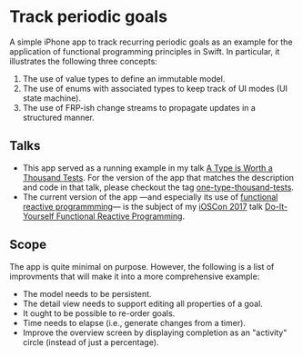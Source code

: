 # Track periodic goals

A simple iPhone app to track recurring periodic goals as an example for the application of functional programming principles in Swift. In particular, it illustrates the following three concepts:

1. The use of value types to define an immutable model.
2. The use of enums with associated types to keep track of UI modes (UI state machine).
3. The use of FRP-ish change streams to propagate updates in a structured manner.

## Talks

* This app served as a running example in my talk [A Type is Worth a Thousand Tests](https://speakerdeck.com/mchakravarty/a-type-is-worth-a-thousand-tests). For the version of the app that matches the description and code in that talk, please checkout the tag [one-type-thousand-tests](https://github.com/mchakravarty/goalsapp/tree/one-type-thousand-tests).
* The current version of the app —and especially its use of [functional reactive programmming](https://github.com/mchakravarty/goalsapp/blob/master/Goals/Goals/Changes.swift)— is the subject of my [iOSCon 2017](http://justtesting.org/post/158264281261/do-it-yourself-functional-reactive-programming) talk [Do-It-Yourself Functional Reactive Programming](https://speakerdeck.com/mchakravarty/do-it-yourself-functional-reactive-programming).

## Scope

The app is quite minimal on purpose. However, the following is a list of improvments that will make it into a more comprehensive example:

* The model needs to be persistent.
* The detail view needs to support editing all properties of a goal.
* It ought to be possible to re-order goals.
* Time needs to elapse (i.e., generate changes from a timer).
* Improve the overview screen by displaying completion as an "activity" circle (instead of just a percentage).
